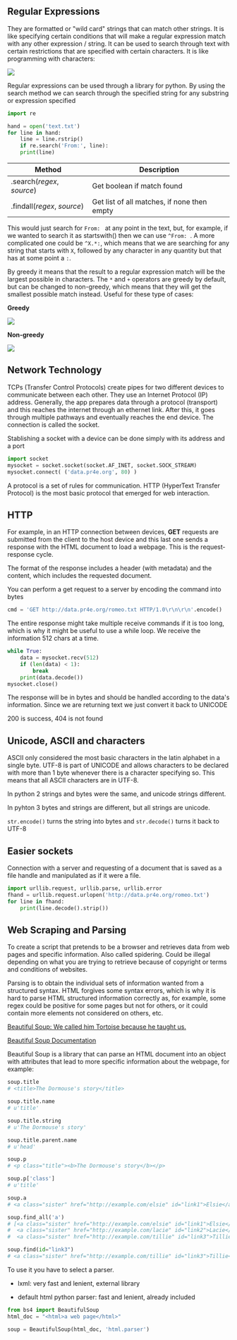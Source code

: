 ## Regular Expressions

They are formatted or "wild card" strings that can match other strings. It is like specifying certain conditions that will make a regular expression match with any other expression / string. It can be used to search through text with certain restrictions that are specified with certain characters. It is like programming with characters:

![](/Users/pez/Library/Application%20Support/marktext/images/2023-12-11-19-21-59-image.png)

Regular expressions can be used through a library for python. By using the search method we can search through the specified string for any substring or expression specified

```python
import re

hand = open('text.txt')
for line in hand:
    line = line.rstrip()
    if re.search('From:', line):
    print(line)
```

| Method                      | Description                                 |
| --------------------------- | ------------------------------------------- |
| .search(*regex*, *source*)  | Get boolean if match found                  |
| .findall(*regex*, *source*) | Get list of all matches, if none then empty |

This would just search for `From: ` at any point in the text, but, for example, if we wanted to search it as startswith() then we can use `^From: `. A more complicated one could be `^X.*:`, which means that we are searching for any string that starts with `X`, followed by any character in any quantity but that has at some point a `:`.

By greedy it means that the result to a regular expression match will be the largest possible in characters. The `*` and `+` operators are greedy by default, but can be changed to non-greedy, which means that they will get the smallest possible match instead. Useful for these type of cases:

**Greedy**

![](/Users/pez/Library/Application%20Support/marktext/images/2023-12-11-19-38-37-image.png)

**Non-greedy**

![](/Users/pez/Library/Application%20Support/marktext/images/2023-12-11-19-38-08-image.png)

## Network Technology

TCPs (Transfer Control Protocols) create pipes for two different devices to communicate between each other. They use an Internet Protocol (IP) address. Generally, the app prepares data through a protocol (transport) and this reaches the internet through an ethernet link. After this, it goes through multiple pathways and eventually reaches the end device. The connection is called the socket.

Stablishing a socket with a device can be done simply with its address and a port

```python
import socket
mysocket = socket.socket(socket.AF_INET, socket.SOCK_STREAM)
mysocket.connect( ('data.pr4e.org', 80) )
```

A protocol is a set of rules for communication. HTTP (HyperText Transfer Protocol) is the most basic protocol that emerged for web interaction.

## HTTP

For example, in an HTTP connection between devices, **GET** requests are submitted from the client to the host device and this last one sends a response with the HTML document to load a webpage. This is the request-response cycle.

The format of the response includes a header (with metadata) and the content, which includes the requested document.

You can perform a get request to a server by encoding the command into bytes

```python
cmd = 'GET http://data.pr4e.org/romeo.txt HTTP/1.0\r\n\r\n'.encode()
```

The entire response might take multiple receive commands if it is too long, which is why it might be useful to use a while loop. We receive the information 512 chars at a time.

```python
while True:
    data = mysocket.recv(512)
    if (len(data) < 1):
        break
    print(data.decode())
mysocket.close()
```

The response will be in bytes and should be handled according to the data's information. Since we are returning text we just convert it back to UNICODE

200 is success, 404 is not found 

## Unicode, ASCII and characters

ASCII only considered the most basic characters in the latin alphabet in a single byte. UTF-8 is part of UNICODE and allows characters to be declared with more than 1 byte whenever there is a character specifying so. This means that all ASCII characters are in UTF-8.

In python 2 strings and bytes were the same, and unicode strings different.

In pyhton 3 bytes and strings are different, but all strings are unicode.

`str.encode()` turns the string into bytes and `str.decode()` turns it back to UTF-8

## Easier sockets

Connection with a server and requesting of a document that is saved as a file handle and manipulated as if it were a file.

```python
import urllib.request, urllib.parse, urllib.error
fhand = urllib.request.urlopen('http://data.pr4e.org/romeo.txt')
for line in fhand:
    print(line.decode().strip())
```

## Web Scraping and Parsing

To create a script that pretends to be a browser and retrieves data from web pages and specific information. Also called spidering. Could be illegal depending on what you are trying to retrieve because of copyright or terms and conditions of websites.

Parsing is to obtain the individual sets of information wanted from a structured syntax. HTML forgives some syntax errors, which is why it is hard to parse HTML structured information correctly as, for example, some regex could be positive for some pages but not for others, or it could contain more elements not considered on others, etc. 

[Beautiful Soup: We called him Tortoise because he taught us.](https://www.crummy.com/software/BeautifulSoup/)

[Beautiful Soup Documentation](https://www.crummy.com/software/BeautifulSoup/bs4/doc/)

Beautiful Soup is a library that can parse an HTML document into an object with attributes that lead to more specific information about the webpage, for example:

```python
soup.title
# <title>The Dormouse's story</title>

soup.title.name
# u'title'

soup.title.string
# u'The Dormouse's story'

soup.title.parent.name
# u'head'

soup.p
# <p class="title"><b>The Dormouse's story</b></p>

soup.p['class']
# u'title'

soup.a
# <a class="sister" href="http://example.com/elsie" id="link1">Elsie</a>

soup.find_all('a')
# [<a class="sister" href="http://example.com/elsie" id="link1">Elsie</a>,
#  <a class="sister" href="http://example.com/lacie" id="link2">Lacie</a>,
#  <a class="sister" href="http://example.com/tillie" id="link3">Tillie</a>]

soup.find(id="link3")
# <a class="sister" href="http://example.com/tillie" id="link3">Tillie</a>
```

To use it you have to select a parser.

* lxml: very fast and lenient, external library

* default html python parser: fast and lenient, already included

```python
from bs4 import BeautifulSoup
html_doc = "<html>a web page</html>"

soup = BeautifulSoup(html_doc, 'html.parser')
```


